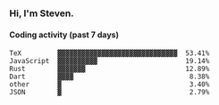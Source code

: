 ### Hi, I'm Steven.

#### Coding activity (past 7 days)
```
TeX         ▓▓▓▓▓▓▓▓▓▓▓▓▓▓▓▓▓▓▓▓▓▓▓▓▓▓▓▓▓▓  53.41%
JavaScript  ▓▓▓▓▓▓▓▓▓▓                      19.14%
Rust        ▓▓▓▓▓▓▓                         12.89%
Dart        ▓▓▓▓                             8.38%
other       ▓                                3.40%
JSON        ▓                                2.79%
```
